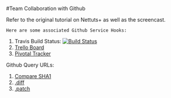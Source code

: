 #Team Collaboration with Github

Refer to the original tutorial on Nettuts+ as well as the screencast.

    Here are some associated Github Service Hooks:

1. Travis Build Status: [![Build Status](https://travis-ci.org/NETTUTS/team-collaboration-github.png)](https://travis-ci.org/NETTUTS/team-collaboration-github)
2. [Trello Board](https://trello.com/board/nettuts-team/511457e89bc4f756710082fb)
3. [Pivotal Tracker](https://www.pivotaltracker.com/projects/751089)

Github Query URLs:

1. [Compare SHA1](https://github.com/NETTUTS/team-collaboration-github/compare/4ba0bec2f873f2a0da0cf4ffa89253365077a24e...0972a977680f6e136f9bf3d1983207fc8698f47a)
2. [.diff](https://github.com/NETTUTS/team-collaboration-github/compare/4ba0bec2f873f2a0da0cf4ffa89253365077a24e...0972a977680f6e136f9bf3d1983207fc8698f47a.diff)
3. [.patch](https://github.com/NETTUTS/team-collaboration-github/compare/4ba0bec2f873f2a0da0cf4ffa89253365077a24e...0972a977680f6e136f9bf3d1983207fc8698f47a.patch)